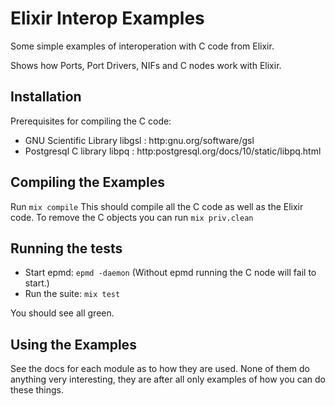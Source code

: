 # Elixir Interop Examples

Some simple examples of interoperation with C code from Elixir.

Shows how Ports, Port Drivers, NIFs and C nodes work with Elixir.

## Installation

Prerequisites for compiling the C code:

* GNU Scientific Library libgsl : http:gnu.org/software/gsl
* Postgresql C library libpq : http:postgresql.org/docs/10/static/libpq.html

## Compiling the Examples

Run `mix compile`
This should compile all the C code as well as the Elixir code.
To remove the C objects you can run `mix priv.clean`

## Running the tests

* Start epmd: `epmd -daemon` (Without epmd running the C node will fail to start.)
* Run the suite: `mix test`

You should see all green.

## Using the Examples

See the docs for each module as to how they are used.
None of them do anything very interesting, they are after all only
examples of how you can do these things.
